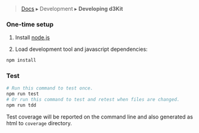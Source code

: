 > [Docs](../README.md) ▸ Development ▸ **Developing d3Kit**

### One-time setup

1) Install [node.js](http://nodejs.org/)

2) Load development tool and javascript dependencies:

```bash
npm install
```

### Test

```bash
# Run this command to test once.
npm run test
# Or run this command to test and retest when files are changed.
npm run tdd
```

Test coverage will be reported on the command line and also generated as html to ```coverage``` directory.

